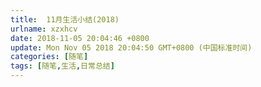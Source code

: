 ```yaml
---
title:  11月生活小结(2018)
urlname: xzxhcv
date: 2018-11-05 20:04:46 +0800
update: Mon Nov 05 2018 20:04:50 GMT+0800 (中国标准时间)
categories: [随笔]
tags: [随笔,生活,日常总结]
---
```






<!--more-->  